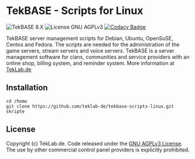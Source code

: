 # TekBASE - Scripts for Linux
![TekBASE 8.X](https://img.shields.io/badge/TekBASE-8.X-green.svg) ![License GNU AGPLv3](https://img.shields.io/badge/License-GNU_AGPLv3-blue.svg) [![Codacy Badge](https://api.codacy.com/project/badge/Grade/bfed0897939546d79d84af2ec19d732e)](https://www.codacy.com/manual/ch.frankenstein/tekbase-scripts-linux?utm_source=github.com&amp;utm_medium=referral&amp;utm_content=teklab-de/tekbase-scripts-linux&amp;utm_campaign=Badge_Grade)

TekBASE server management scripts for Debian, Ubuntu, OpenSuSE, Centos and Fedora. The scripts are needed for the administration of the game servers, stream servers and voice servers. TekBASE is a server management software for clans, communities and service providers with an online shop, billing system, and reminder system. More information at [TekLab.de](https://teklab.de)

## Installation

```
cd /home
git clone https://github.com/teklab-de/tekbase-scripts-linux.git skripte
```

## License
Copyright (c) TekLab.de. Code released under the [GNU AGPLv3 License](https://github.com/teklab-de/tekbase-scripts-linux/blob/master/LICENSE). The use by other commercial control panel providers is explicitly prohibited.
